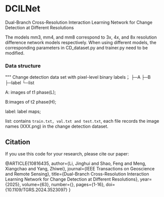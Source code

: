 # DCILNet
Dual-Branch Cross-Resolution Interaction Learning Network for Change Detection at Different Resolutions

The models mm3, mm4, and mm8 correspond to 3x, 4x, and 8x resolution difference network models respectively. When using different models, the corresponding parameters in CD_dataset.py and trainer.py need to be modified.


### Data structure
"""
Change detection data set with pixel-level binary labels；
├─A
├─B
├─label
└─list

A: images of t1 phase(L);

B:images of t2 phase(H);

label: label maps;

list: contains `train.txt, val.txt and test.txt`, each file records the image names (XXX.png) in the change detection dataset.


## Citation

If you use this code for your research, please cite our paper:

@ARTICLE{10816435,
  author={Li, Jinghui and Shao, Feng and Meng, Xiangchao and Yang, Zhiwei},
  journal={IEEE Transactions on Geoscience and Remote Sensing}, 
  title={Dual-Branch Cross-Resolution Interaction Learning Network for Change Detection at Different Resolutions}, 
  year={2025},
  volume={63},
  number={},
  pages={1-16},
  doi={10.1109/TGRS.2024.3523097}
}
